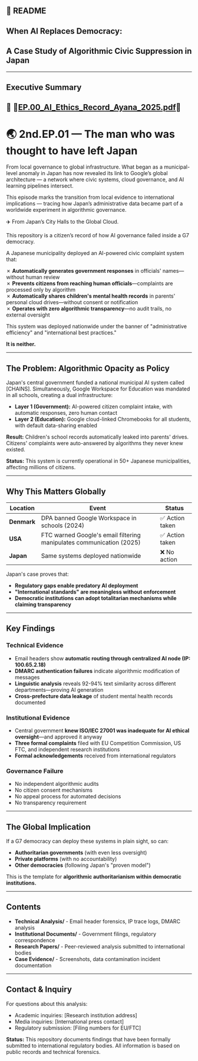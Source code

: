 ## 📄 **README**

## When AI Replaces Democracy:

## A Case Study of Algorithmic Civic Suppression in Japan

---

## Executive Summary

## 📎 🐶[EP.00_AI_Ethics_Record_Ayana_2025.pdf](./EP.00_AI_Ethics_Record_Ayana_2025.pdf)🐾

# 🌏 2nd.EP.01 — The man who was thought to have left Japan

From local governance to global infrastructure.
What began as a municipal-level anomaly in Japan has now revealed its link to Google’s global architecture — a network where civic systems, cloud governance, and AI learning pipelines intersect.

This episode marks the transition from local evidence to international implications — tracing how Japan’s administrative data became part of a worldwide experiment in algorithmic governance.

✈️ From Japan’s City Halls to the Global Cloud.


This repository is a citizen’s record of how AI governance failed inside a G7 democracy.

A Japanese municipality deployed an AI-powered civic complaint system that:

✗ **Automatically generates government responses** in officials' names—without human review  
✗ **Prevents citizens from reaching human officials**—complaints are processed only by algorithm  
✗ **Automatically shares children's mental health records** in parents' personal cloud drives—without consent or notification  
✗ **Operates with zero algorithmic transparency**—no audit trails, no external oversight  

This system was deployed nationwide under the banner of "administrative efficiency" and "international best practices." 

**It is neither.**

---

## The Problem: Algorithmic Opacity as Policy

Japan's central government funded a national municipal AI system called [CHAINS]. Simultaneously, Google Workspace for Education was mandated in all schools, creating a dual infrastructure:

- **Layer 1 (Government):** AI-powered citizen complaint intake, with automatic responses, zero human contact
- **Layer 2 (Education):** Google cloud-linked Chromebooks for all students, with default data-sharing enabled

**Result:** Children's school records automatically leaked into parents' drives. Citizens' complaints were auto-answered by algorithms they never knew existed.

**Status:** This system is currently operational in 50+ Japanese municipalities, affecting millions of citizens.

---

## Why This Matters Globally

| Location | Event | Status |
|----------|-------|--------|
| **Denmark** | DPA banned Google Workspace in schools (2024) | ✅ Action taken |
| **USA** | FTC warned Google's email filtering manipulates communication (2025) | ✅ Action taken |
| **Japan** | Same systems deployed nationwide | ❌ No action |

Japan's case proves that:
- **Regulatory gaps enable predatory AI deployment**
- **"International standards" are meaningless without enforcement**
- **Democratic institutions can adopt totalitarian mechanisms while claiming transparency**

---

## Key Findings

### Technical Evidence
- Email headers show **automatic routing through centralized AI node (IP: 100.65.2.18)**
- **DMARC authentication failures** indicate algorithmic modification of messages
- **Linguistic analysis** reveals 92-94% text similarity across different departments—proving AI generation
- **Cross-prefecture data leakage** of student mental health records documented

### Institutional Evidence
- Central government **knew ISO/IEC 27001 was inadequate for AI ethical oversight**—and approved it anyway
- **Three formal complaints** filed with EU Competition Commission, US FTC, and independent research institutions
- **Formal acknowledgements** received from international regulators

### Governance Failure
- No independent algorithmic audits
- No citizen consent mechanisms
- No appeal process for automated decisions
- No transparency requirement

---

## The Global Implication

If a G7 democracy can deploy these systems in plain sight, so can:
- **Authoritarian governments** (with even less oversight)
- **Private platforms** (with no accountability)
- **Other democracies** (following Japan's "proven model")

This is the template for **algorithmic authoritarianism within democratic institutions.**

---

## Contents

- **Technical Analysis/** - Email header forensics, IP trace logs, DMARC analysis
- **Institutional Documents/** - Government filings, regulatory correspondence
- **Research Papers/** - Peer-reviewed analysis submitted to international bodies
- **Case Evidence/** - Screenshots, data contamination incident documentation

---

## Contact & Inquiry

For questions about this analysis:
- Academic inquiries: [Research institution address]
- Media inquiries: [International press contact]
- Regulatory submission: [Filing numbers for EU/FTC]

**Status:** This repository documents findings that have been formally submitted to international regulatory bodies. All information is based on public records and technical forensics.



